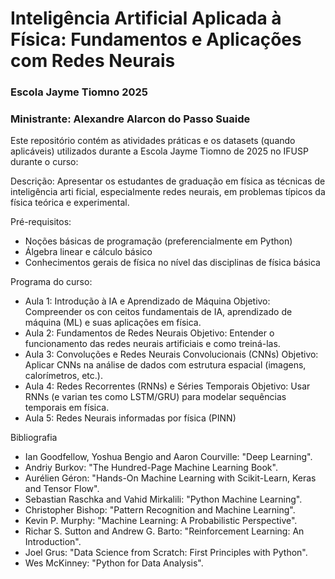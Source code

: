 
# Inteligência Artificial Aplicada à Física: Fundamentos e Aplicações com Redes Neurais
### Escola Jayme Tiomno 2025
### Ministrante: Alexandre Alarcon do Passo Suaide

Este repositório contém as atividades práticas e os datasets (quando aplicáveis) utilizados durante a Escola Jayme Tiomno de 2025 no IFUSP durante o curso:

Descrição: Apresentar os estudantes de graduação em física as técnicas de inteligência arti ficial, especialmente redes neurais, em problemas típicos da física teórica e experimental.

Pré-requisitos:
- Noções básicas de programação (preferencialmente em Python)
- Álgebra linear e cálculo básico
- Conhecimentos gerais de física no nível das disciplinas de física básica

Programa do curso:
- Aula 1: Introdução à IA e Aprendizado de Máquina Objetivo: Compreender os con ceitos fundamentais de IA, aprendizado de máquina (ML) e suas aplicações em física. 
- Aula 2: Fundamentos de Redes Neurais Objetivo: Entender o funcionamento das redes neurais artificiais e como treiná-las. 
- Aula 3: Convoluções e Redes Neurais Convolucionais (CNNs) Objetivo: Aplicar CNNs na análise de dados com estrutura espacial (imagens, calorímetros, etc.). 
- Aula 4: Redes Recorrentes (RNNs) e Séries Temporais Objetivo: Usar RNNs (e varian tes como LSTM/GRU) para modelar sequências temporais em física.
- Aula 5: Redes Neurais informadas por física (PINN)

Bibliografia
- Ian Goodfellow, Yoshua Bengio and Aaron Courville: "Deep Learning".
- Andriy Burkov: "The Hundred-Page Machine Learning Book".
- Aurélien Géron: "Hands-On Machine Learning with Scikit-Learn, Keras and Tensor Flow".
- Sebastian Raschka and Vahid Mirkalili: "Python Machine Learning".
- Christopher Bishop: "Pattern Recognition and Machine Learning".
- Kevin P. Murphy: "Machine Learning: A Probabilistic Perspective".
- Richar S. Sutton and Andrew G. Barto: "Reinforcement Learning: An Introduction".
- Joel Grus: "Data Science from Scratch: First Principles with Python".
- Wes McKinney: "Python for Data Analysis".
